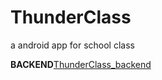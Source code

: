 # ThunderClass
a android app for school class

**BACKEND**[ThunderClass_backend](https://github.com/JiengupXing/ThunderClass_backend)
